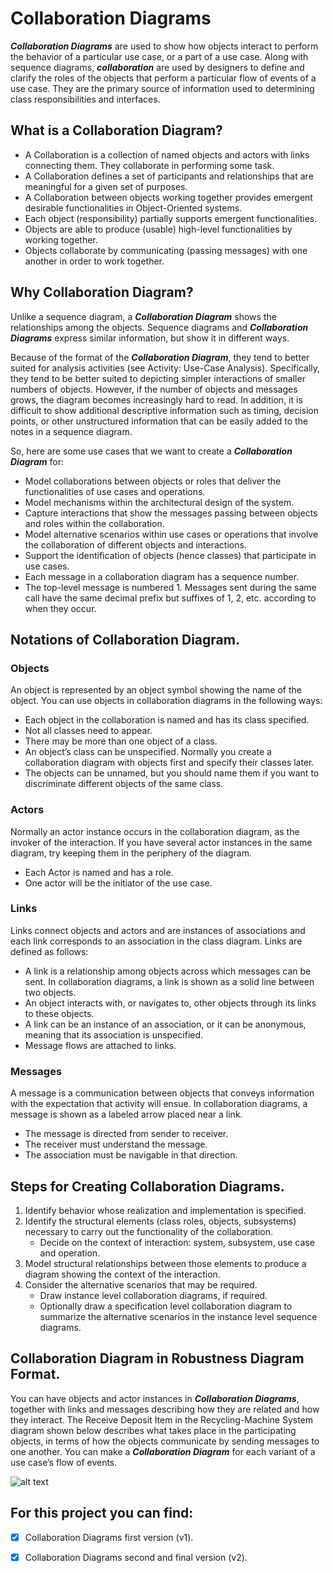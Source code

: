 # Collaboration Diagrams 
**_Collaboration Diagrams_** are used to show how objects interact to perform the behavior of a particular use case, or a part of a use case. Along with sequence diagrams, **_collaboration_** are used by designers to define and clarify the roles of the objects that perform a particular flow of events of a use case.  They are the primary source of information used to determining class responsibilities and interfaces.

## What is a Collaboration Diagram?
- A Collaboration is a collection of named objects and actors with links connecting them. They collaborate in performing some task.
- A Collaboration defines a set of participants and relationships that are meaningful for a given set of purposes.
- A Collaboration between objects working together provides emergent desirable functionalities in Object-Oriented systems.
- Each object (responsibility) partially supports emergent functionalities.
- Objects are able to produce (usable) high-level functionalities by working together.
- Objects collaborate by communicating (passing messages) with one another in order to work together.

## Why Collaboration Diagram?
Unlike a sequence diagram, a **_Collaboration Diagram_** shows the relationships among the objects. Sequence diagrams and **_Collaboration Diagrams_** express similar information, but show it in different ways.

Because of the format of the **_Collaboration Diagram_**, they tend to better suited for analysis activities (see Activity: Use-Case Analysis).   Specifically, they tend to be better suited to depicting simpler interactions of smaller numbers of objects.  However, if the number of objects and messages grows, the diagram becomes increasingly hard to read.  In addition, it is difficult to show additional descriptive information such as timing, decision points, or other unstructured information that can be easily added to the notes in a sequence diagram. 

So, here are some use cases that we want to create a **_Collaboration Diagram_** for:

- Model collaborations between objects or roles that deliver the functionalities of use cases and operations.
- Model mechanisms within the architectural design of the system.
- Capture interactions that show the messages passing between objects and roles within the collaboration.
- Model alternative scenarios within use cases or operations that involve the collaboration of different objects and interactions.
- Support the identification of objects (hence classes) that participate in use cases.
- Each message in a collaboration diagram has a sequence number.
- The top-level message is numbered 1. Messages sent during the same call have the same decimal prefix but suffixes of 1, 2, etc. according to when they occur.

## Notations of Collaboration Diagram.
### Objects
An object is represented by an object symbol showing the name of the object.
You can use objects in collaboration diagrams in the following ways:

- Each object in the collaboration is named and has its class specified.
- Not all classes need to appear.
- There may be more than one object of a class.
- An object’s class can be unspecified. Normally you create a collaboration diagram with objects first and specify their classes later.
- The objects can be unnamed, but you should name them if you want to discriminate different objects of the same class.

### Actors
Normally an actor instance occurs in the collaboration diagram, as the invoker of the interaction. If you have several actor instances in the same diagram, try keeping them in the periphery of the diagram.

- Each Actor is named and has a role.
- One actor will be the initiator of the use case.

### Links
Links connect objects and actors and are instances of associations and each link corresponds to an association in the class diagram.
Links are defined as follows:

- A link is a relationship among objects across which messages can be sent. In collaboration diagrams, a link is shown as a solid line between two objects.
- An object interacts with, or navigates to, other objects through its links to these objects.
- A link can be an instance of an association, or it can be anonymous, meaning that its association is unspecified.
- Message flows are attached to links.

### Messages
A message is a communication between objects that conveys information with the expectation that activity will ensue. In collaboration diagrams, a message is shown as a labeled arrow placed near a link.

- The message is directed from sender to receiver.
- The receiver must understand the message.
- The association must be navigable in that direction.

## Steps for Creating Collaboration Diagrams.
1. Identify behavior whose realization and implementation is specified.
2. Identify the structural elements (class roles, objects, subsystems) necessary to carry out the functionality of the collaboration.
    - Decide on the context of interaction: system, subsystem, use case and operation.
3. Model structural relationships between those elements to produce a diagram showing the context of the interaction.
4. Consider the alternative scenarios that may be required.
    - Draw instance level collaboration diagrams, if required.
    - Optionally draw a specification level collaboration diagram to summarize the alternative scenarios in the instance level sequence diagrams.
    
## Collaboration Diagram in Robustness Diagram Format.
You can have objects and actor instances in **_Collaboration Diagrams_**, together with links and messages describing how they are related and how they interact. The Receive Deposit Item in the Recycling-Machine System diagram shown below describes what takes place in the participating objects, in terms of how the objects communicate by sending messages to one another. You can make a **_Collaboration Diagram_** for each variant of a use case’s flow of events.

![alt text](https://github.com/dimitrismatsanganis/Software_Engineering_Assignment/blob/master/Collaboration_Diagram_v2_Subjects_Student.jpeg.jpg?raw=true)

## For this project you can find:
- [x] Collaboration Diagrams first version (v1).
- [x] Collaboration Diagrams second and final version (v2).


